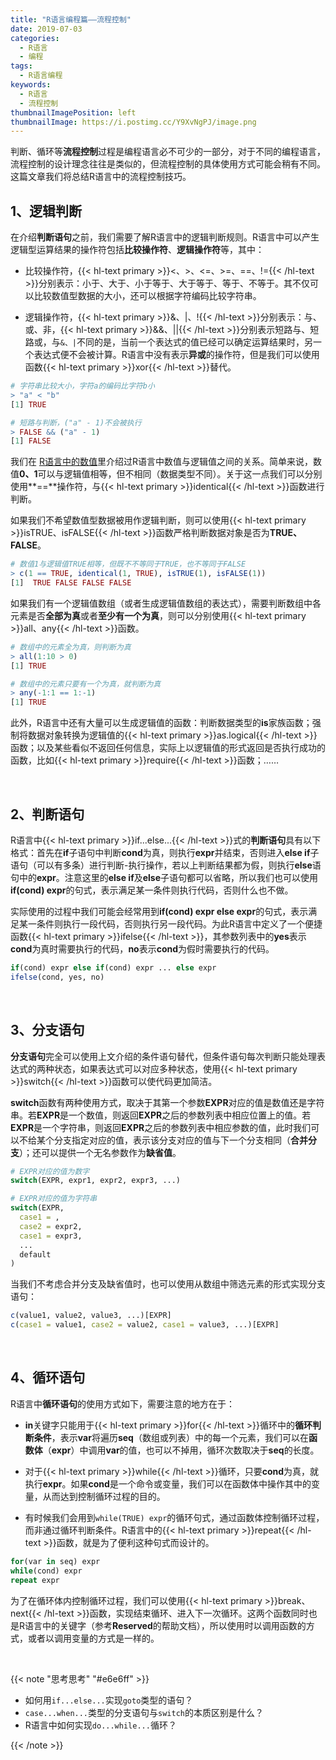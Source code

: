 ```yaml
---
title: "R语言编程篇——流程控制"
date: 2019-07-03
categories:
  - R语言
  - 编程
tags:
  - R语言编程
keywords:
  - R语言
  - 流程控制
thumbnailImagePosition: left
thumbnailImage: https://i.postimg.cc/Y9XvNgPJ/image.png
---
```


判断、循环等**流程控制**过程是编程语言必不可少的一部分，对于不同的编程语言，流程控制的设计理念往往是类似的，但流程控制的具体使用方式可能会稍有不同。这篇文章我们将总结R语言中的流程控制技巧。

<!--more-->

<!-- toc -->

## 1、逻辑判断

在介绍**判断语句**之前，我们需要了解R语言中的逻辑判断规则。R语言中可以产生逻辑型运算结果的操作符包括**比较操作符**、**逻辑操作符**等，其中：

- 比较操作符，{{< hl-text primary >}}<、>、<=、>=、==、!={{< /hl-text >}}分别表示：小于、大于、小于等于、大于等于、等于、不等于。其不仅可以比较数值型数据的大小，还可以根据字符编码比较字符串。

- 逻辑操作符，{{< hl-text primary >}}&、|、!{{< /hl-text >}}分别表示：与、或、非，{{< hl-text primary >}}&&、||{{< /hl-text >}}分别表示短路与、短路或，与`&、|`不同的是，当前一个表达式的值已经可以确定运算结果时，另一个表达式便不会被计算。R语言中没有表示**异或**的操作符，但是我们可以使用函数{{< hl-text primary >}}xor{{< /hl-text >}}替代。

```R
# 字符串比较大小，字符a的编码比字符b小
> "a" < "b"
[1] TRUE

# 短路与判断，("a" - 1)不会被执行
> FALSE && ("a" - 1)
[1] FALSE
```


我们在 [R语言中的数值](../../05/r语言中的数值)里介绍过R语言中数值与逻辑值之间的关系。简单来说，数值**0、1**可以与逻辑值相等，但不相同（数据类型不同）。关于这一点我们可以分别使用**==**操作符，与{{< hl-text primary >}}identical{{< /hl-text >}}函数进行判断。

如果我们不希望数值型数据被用作逻辑判断，则可以使用{{< hl-text primary >}}isTRUE、isFALSE{{< /hl-text >}}函数严格判断数据对象是否为**TRUE、FALSE**。

```R
# 数值1与逻辑值TRUE相等，但既不不等同于TRUE，也不等同于FALSE
> c(1 == TRUE, identical(1, TRUE), isTRUE(1), isFALSE(1))
[1]  TRUE FALSE FALSE FALSE
```

如果我们有一个逻辑值数组（或者生成逻辑值数组的表达式），需要判断数组中各元素是否**全部为真**或者**至少有一个为真**，则可以分别使用{{< hl-text primary >}}all、any{{< /hl-text >}}函数。

```R
# 数组中的元素全为真，则判断为真
> all(1:10 > 0)
[1] TRUE

# 数组中的元素只要有一个为真，就判断为真
> any(-1:1 == 1:-1)
[1] TRUE
```

此外，R语言中还有大量可以生成逻辑值的函数：判断数据类型的**is**家族函数；强制将数据对象转换为逻辑值的{{< hl-text primary >}}as.logical{{< /hl-text >}}函数；以及某些看似不返回任何信息，实际上以逻辑值的形式返回是否执行成功的函数，比如{{< hl-text primary >}}require{{< /hl-text >}}函数；……

<br>

## 2、判断语句

R语言中{{< hl-text primary >}}if...else...{{< /hl-text >}}式的**判断语句**具有以下格式：首先在**if**子语句中判断**cond**为真，则执行**expr**并结束，否则进入**else if**子语句（可以有多条）进行判断-执行操作，若以上判断结果都为假，则执行**else**语句中的**expr**。注意这里的**else if**及**else**子语句都可以省略，所以我们也可以使用**if(cond) expr**的句式，表示满足某一条件则执行代码，否则什么也不做。

实际使用的过程中我们可能会经常用到**if(cond) expr else expr**的句式，表示满足某一条件则执行一段代码，否则执行另一段代码。为此R语言中定义了一个便捷函数{{< hl-text primary >}}ifelse{{< /hl-text >}}，其参数列表中的**yes**表示**cond**为真时需要执行的代码，**no**表示**cond**为假时需要执行的代码。

```R
if(cond) expr else if(cond) expr ... else expr
ifelse(cond, yes, no)
```

<br>

## 3、分支语句

**分支语句**完全可以使用上文介绍的条件语句替代，但条件语句每次判断只能处理表达式的两种状态，如果表达式可以对应多种状态，使用{{< hl-text primary >}}switch{{< /hl-text >}}函数可以使代码更加简洁。

**switch**函数有两种使用方式，取决于其第一个参数**EXPR**对应的值是数值还是字符串。若**EXPR**是一个数值，则返回**EXPR**之后的参数列表中相应位置上的值。若**EXPR**是一个字符串，则返回**EXPR**之后的参数列表中相应参数的值，此时我们可以不给某个分支指定对应的值，表示该分支对应的值与下一个分支相同（**合并分支**）；还可以提供一个无名参数作为**缺省值**。

```R
# EXPR对应的值为数字
switch(EXPR, expr1, expr2, expr3, ...)

# EXPR对应的值为字符串
switch(EXPR, 
  case1 = ,
  case2 = expr2,
  case1 = expr3,
  ...
  default
)
```

当我们不考虑合并分支及缺省值时，也可以使用从数组中筛选元素的形式实现分支语句：

```R
c(value1, value2, value3, ...)[EXPR]
c(case1 = value1, case2 = value2, case1 = value3, ...)[EXPR]
```

<br>

## 4、循环语句

R语言中**循环语句**的使用方式如下，需要注意的地方在于：

- **in**关键字只能用于{{< hl-text primary >}}for{{< /hl-text >}}循环中的**循环判断条件**，表示**var**将遍历**seq**（数组或列表）中的每一个元素，我们可以在**函数体**（**expr**）中调用**var**的值，也可以不掉用，循环次数取决于**seq**的长度。

- 对于{{< hl-text primary >}}while{{< /hl-text >}}循环，只要**cond**为真，就执行**expr**。如果**cond**是一个命令或变量，我们可以在函数体中操作其中的变量，从而达到控制循环过程的目的。

- 有时候我们会用到`while(TRUE) expr`的循环句式，通过函数体控制循环过程，而非通过循环判断条件。R语言中的{{< hl-text primary >}}repeat{{< /hl-text >}}函数，就是为了便利这种句式而设计的。

```R
for(var in seq) expr
while(cond) expr
repeat expr
```

为了在循环体内控制循环过程，我们可以使用{{< hl-text primary >}}break、next{{< /hl-text >}}函数，实现结束循环、进入下一次循环。这两个函数同时也是R语言中的关键字（参考**Reserved**的帮助文档），所以使用时以调用函数的方式，或者以调用变量的方式是一样的。

<br>

{{< note "思考思考" "#e6e6ff" >}}
- 如何用`if...else...`实现`goto`类型的语句？
- `case...when...`类型的分支语句与`switch`的本质区别是什么？
- R语言中如何实现`do...while...`循环？

{{< /note >}}

<br>
